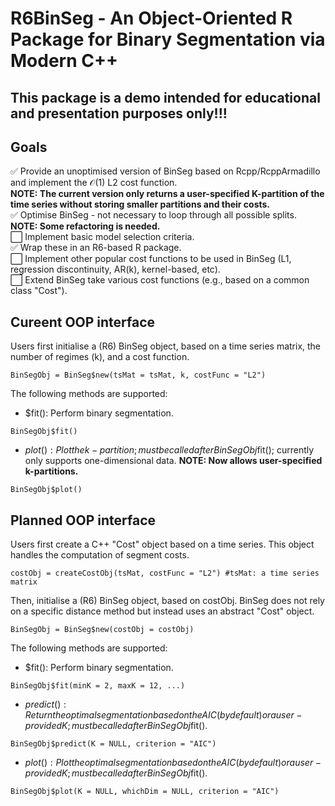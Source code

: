 # R6BinSeg - An Object-Oriented R Package for Binary Segmentation via Modern C++

## This package is a demo intended for educational and presentation purposes only!!!

## Goals

✅ Provide an unoptimised version of BinSeg based on Rcpp/RcppArmadillo and implement the $\mathcal{O}(1)$ L2 cost function.  
**NOTE: The current version only returns a user-specified K-partition of the time series without storing smaller partitions and their costs.**   
✅ Optimise BinSeg - not necessary to loop through all possible splits.    
**NOTE: Some refactoring is needed.**   
⬜ Implement basic model selection criteria.  
✅ Wrap these in an R6-based R package.  
⬜ Implement other popular cost functions to be used in BinSeg (L1, regression discontinuity, AR(k), kernel-based, etc).  
⬜ Extend BinSeg take various cost functions (e.g., based on a common class "Cost").  



## Cureent OOP interface 

Users first initialise a (R6) BinSeg object, based on a time series matrix, the number of regimes (k), and a cost function. 
```
BinSegObj = BinSeg$new(tsMat = tsMat, k, costFunc = "L2")
```
The following methods are supported:

- $fit(): Perform binary segmentation.
```
BinSegObj$fit() 
```
- $plot(): Plot the k-partition; must be called after BinSegObj$fit(); currently only supports one-dimensional data.
**NOTE: Now allows user-specified k-partitions.**   
```
BinSegObj$plot() 
```



## Planned OOP interface 

Users first create a C++ "Cost" object based on a time series. This object handles the computation of segment costs. 

```
costObj = createCostObj(tsMat, costFunc = "L2") #tsMat: a time series matrix
```
Then, initialise a (R6) BinSeg object, based on costObj. BinSeg does not rely on a specific distance method but instead uses an abstract "Cost" object.
```
BinSegObj = BinSeg$new(costObj = costObj)
```
The following methods are supported:

- $fit(): Perform binary segmentation.
```
BinSegObj$fit(minK = 2, maxK = 12, ...) 
```
- $predict(): Return the optimal segmentation based on the AIC (by default) or a user-provided K; must be called after BinSegObj$fit().
```
BinSegObj$predict(K = NULL, criterion = "AIC")
```
- $plot(): Plot the optimal segmentation based on the AIC (by default) or a user-provided K; must be called after BinSegObj$fit().
```
BinSegObj$plot(K = NULL, whichDim = NULL, criterion = "AIC") 
```
